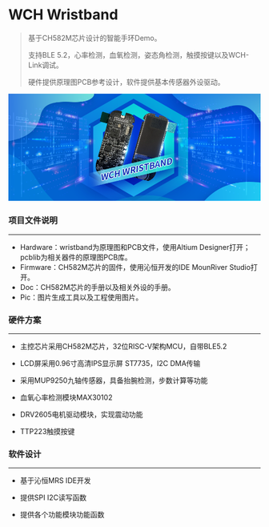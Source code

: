 # WCH Wristband

> 基于CH582M芯片设计的智能手环Demo。
>
> 支持BLE 5.2，心率检测，血氧检测，姿态角检测，触摸按键以及WCH-Link调试。
>
> 硬件提供原理图PCB参考设计，软件提供基本传感器外设驱动。

![封面](image/封面.png)

### 项目文件说明

------

- Hardware：wristband为原理图和PCB文件，使用Altium Designer打开；pcblib为相关器件的原理图PCB库。
- Firmware：CH582M芯片的固件，使用沁恒开发的IDE MounRiver Studio打开。
- Doc：CH582M芯片的手册以及相关外设的手册。
- Pic：图片生成工具以及工程使用图片。

### 硬件方案

------

- 主控芯片采用CH582M芯片，32位RISC-V架构MCU，自带BLE5.2

- LCD屏采用0.96寸高清IPS显示屏 ST7735，I2C DMA传输
- 采用MUP9250九轴传感器，具备抬腕检测，步数计算等功能
- 血氧心率检测模块MAX30102
- DRV2605电机驱动模块，实现震动功能
- TTP223触摸按键

### 软件设计

------

- 基于沁恒MRS IDE开发

- 提供SPI  I2C读写函数
- 提供各个功能模块功能函数



